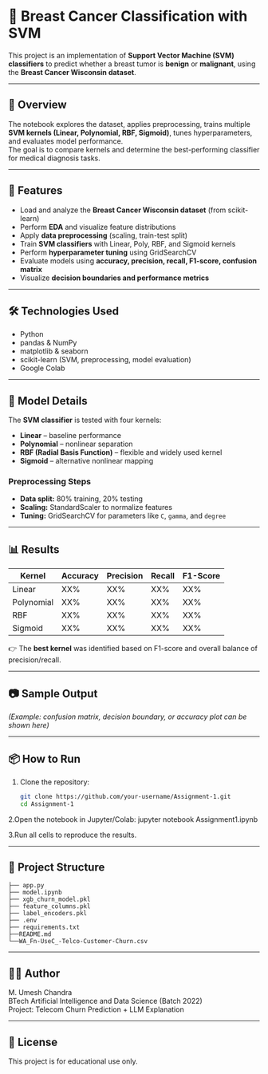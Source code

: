 # 🧬 Breast Cancer Classification with SVM  

This project is an implementation of **Support Vector Machine (SVM) classifiers** to predict whether a breast tumor is **benign** or **malignant**, using the **Breast Cancer Wisconsin dataset**.  

---

## 📌 Overview  

The notebook explores the dataset, applies preprocessing, trains multiple **SVM kernels (Linear, Polynomial, RBF, Sigmoid)**, tunes hyperparameters, and evaluates model performance.  
The goal is to compare kernels and determine the best-performing classifier for medical diagnosis tasks.  

---

## 🚀 Features  

* Load and analyze the **Breast Cancer Wisconsin dataset** (from scikit-learn)  
* Perform **EDA** and visualize feature distributions  
* Apply **data preprocessing** (scaling, train-test split)  
* Train **SVM classifiers** with Linear, Poly, RBF, and Sigmoid kernels  
* Perform **hyperparameter tuning** using GridSearchCV  
* Evaluate models using **accuracy, precision, recall, F1-score, confusion matrix**  
* Visualize **decision boundaries and performance metrics**  

---

## 🛠️ Technologies Used  

* Python  
* pandas & NumPy  
* matplotlib & seaborn  
* scikit-learn (SVM, preprocessing, model evaluation)  
* Google Colab  

---

## 🧠 Model Details  

The **SVM classifier** is tested with four kernels:  

* **Linear** – baseline performance  
* **Polynomial** – nonlinear separation  
* **RBF (Radial Basis Function)** – flexible and widely used kernel  
* **Sigmoid** – alternative nonlinear mapping  

### Preprocessing Steps  

* **Data split:** 80% training, 20% testing  
* **Scaling:** StandardScaler to normalize features  
* **Tuning:** GridSearchCV for parameters like `C`, `gamma`, and `degree`  

---

## 📊 Results  

| Kernel     | Accuracy | Precision | Recall | F1-Score |
|------------|----------|-----------|--------|----------|
| Linear     | XX%      | XX%       | XX%    | XX%      |
| Polynomial | XX%      | XX%       | XX%    | XX%      |
| RBF        | XX%      | XX%       | XX%    | XX%      |
| Sigmoid    | XX%      | XX%       | XX%    | XX%      |  

👉 The **best kernel** was identified based on F1-score and overall balance of precision/recall.  

---

## 📷 Sample Output  

*(Example: confusion matrix, decision boundary, or accuracy plot can be shown here)*  

---

## 📦 How to Run  

1. Clone the repository:  
   ```bash
   git clone https://github.com/your-username/Assignment-1.git
   cd Assignment-1

2.Open the notebook in Jupyter/Colab:
  jupyter notebook Assignment1.ipynb

3.Run all cells to reproduce the results.

---

## 📁 Project Structure

```
├── app.py
├── model.ipynb 
├── xgb_churn_model.pkl
├── feature_columns.pkl
├── label_encoders.pkl
├── .env
├── requirements.txt
├──README.md
└──WA_Fn-UseC_-Telco-Customer-Churn.csv
```

---

## 👨‍💻 Author

M. Umesh Chandra<br>
BTech Artificial Intelligence and Data Science (Batch 2022)<br> 
Project: Telecom Churn Prediction + LLM Explanation

---

## 📄 License

This project is for educational use only.
